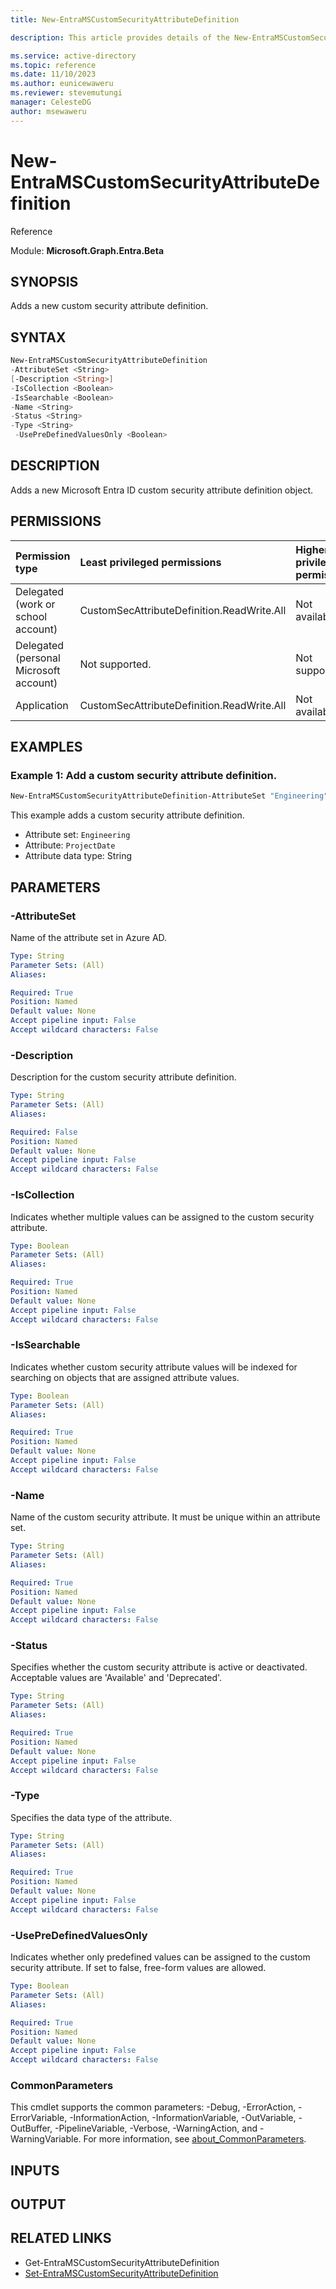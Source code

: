 ```yaml
---
title: New-EntraMSCustomSecurityAttributeDefinition

description: This article provides details of the New-EntraMSCustomSecurityAttributeDefinition command.

ms.service: active-directory
ms.topic: reference
ms.date: 11/10/2023
ms.author: eunicewaweru
ms.reviewer: stevemutungi
manager: CelesteDG
author: msewaweru
---
```


# New-EntraMSCustomSecurityAttributeDefinition

Reference

Module: **Microsoft.Graph.Entra.Beta**

## SYNOPSIS

Adds a new custom security attribute definition.

## SYNTAX

```powershell
New-EntraMSCustomSecurityAttributeDefinition
-AttributeSet <String>
[-Description <String>]
-IsCollection <Boolean>
-IsSearchable <Boolean>
-Name <String>
-Status <String>
-Type <String>
 -UsePreDefinedValuesOnly <Boolean>
```

## DESCRIPTION 
  
Adds a new Microsoft Entra ID custom security attribute definition object.

## PERMISSIONS

|Permission type|Least privileged permissions|Higher privileged permissions|
|:---|:---|:---|
|Delegated (work or school account)|CustomSecAttributeDefinition.ReadWrite.All|Not available.|
|Delegated (personal Microsoft account)|Not supported.|Not supported.|
|Application|CustomSecAttributeDefinition.ReadWrite.All|Not available.|

## EXAMPLES

### Example 1: Add a custom security attribute definition.
  
```powershell
New-EntraMSCustomSecurityAttributeDefinition-AttributeSet "Engineering" -Name "ProjectDate" -Description "Target completion date" -Type "String" -Status "Available" -IsCollection $false -IsSearchable $true -UsePreDefinedValuesOnly $true
``` 
    
This example adds a custom security attribute definition.

- Attribute set: `Engineering`
- Attribute: `ProjectDate`
- Attribute data type: String

## PARAMETERS

### -AttributeSet
Name of the attribute set in Azure AD.

```yaml
Type: String
Parameter Sets: (All)
Aliases:

Required: True
Position: Named
Default value: None
Accept pipeline input: False
Accept wildcard characters: False
```
### -Description
Description for the custom security attribute definition.

```yaml
Type: String
Parameter Sets: (All)
Aliases:

Required: False
Position: Named
Default value: None
Accept pipeline input: False
Accept wildcard characters: False
```
### -IsCollection
Indicates whether multiple values can be assigned to the custom security attribute.

```yaml
Type: Boolean
Parameter Sets: (All)
Aliases:

Required: True
Position: Named
Default value: None
Accept pipeline input: False
Accept wildcard characters: False
```
### -IsSearchable
Indicates whether custom security attribute values will be indexed for searching on objects that are assigned attribute values.

```yaml
Type: Boolean
Parameter Sets: (All)
Aliases:

Required: True
Position: Named
Default value: None
Accept pipeline input: False
Accept wildcard characters: False
```
### -Name
Name of the custom security attribute. It must be unique within an attribute set.

```yaml
Type: String
Parameter Sets: (All)
Aliases:

Required: True
Position: Named
Default value: None
Accept pipeline input: False
Accept wildcard characters: False
```
### -Status
Specifies whether the custom security attribute is active or deactivated. Acceptable values are 'Available' and 'Deprecated'.

```yaml
Type: String
Parameter Sets: (All)
Aliases:

Required: True
Position: Named
Default value: None
Accept pipeline input: False
Accept wildcard characters: False
```
### -Type
Specifies the data type of the attribute.

```yaml
Type: String
Parameter Sets: (All)
Aliases:

Required: True
Position: Named
Default value: None
Accept pipeline input: False
Accept wildcard characters: False
```
### -UsePreDefinedValuesOnly
Indicates whether only predefined values can be assigned to the custom security attribute. If set to false, free-form values are allowed.

```yaml
Type: Boolean
Parameter Sets: (All)
Aliases:

Required: True
Position: Named
Default value: None
Accept pipeline input: False
Accept wildcard characters: False
```

### CommonParameters
This cmdlet supports the common parameters: -Debug, -ErrorAction, -ErrorVariable, -InformationAction, -InformationVariable, -OutVariable, -OutBuffer, -PipelineVariable, -Verbose, -WarningAction, and -WarningVariable. For more information, see [about_CommonParameters](http://go.microsoft.com/fwlink/?LinkID=113216).

## INPUTS

## OUTPUT

## RELATED LINKS

- Get-EntraMSCustomSecurityAttributeDefinition
- [Set-EntraMSCustomSecurityAttributeDefinition](./Set-EntraMSCustomSecurityAttributeDefinition.md)
